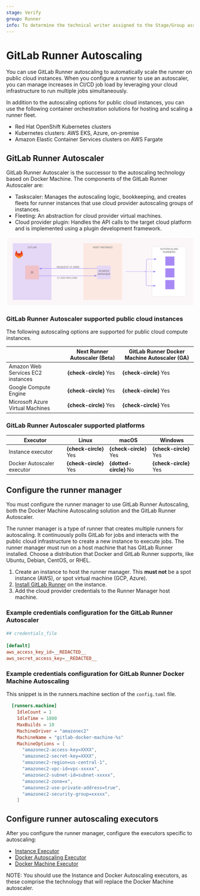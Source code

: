 ```yaml
---
stage: Verify
group: Runner
info: To determine the technical writer assigned to the Stage/Group associated with this page, see https://about.gitlab.com/handbook/product/ux/technical-writing/#assignments
---
```


# GitLab Runner Autoscaling

You can use GitLab Runner autoscaling to automatically scale the runner on public cloud instances.
When you configure a runner to use an autoscaler, you can manage increases in CI/CD job load by
leveraging your cloud infrastructure to run multiple jobs simultaneously.

In addition to the autoscaling options for public cloud instances, you can use
the following container orchestration solutions for hosting and scaling a runner fleet.

- Red Hat OpenShift Kubernetes clusters
- Kubernetes clusters: AWS EKS, Azure, on-premise
- Amazon Elastic Container Services clusters on AWS Fargate

## GitLab Runner Autoscaler

GitLab Runner Autoscaler is the successor to the autoscaling technology based on Docker Machine. The components of the GitLab Runner Autoscaler are:

- Taskscaler: Manages the autoscaling logic, bookkeeping, and creates fleets for runner instances that use cloud provider autoscaling groups of instances.
- Fleeting: An abstraction for cloud provider virtual machines.
- Cloud provider plugin: Handles the API calls to the target cloud platform and is implemented using a plugin development framework.

![Overview of GitLab Next Runner Autoscaling](img/next-runner-autoscaling-overview.png)

### GitLab Runner Autoscaler supported public cloud instances

The following autoscaling options are supported for public cloud compute instances.

|                   | Next Runner Autoscaler (Beta)                  | GitLab Runner Docker Machine Autoscaler (GA)                |
|----------------------------|------------------------|------------------------|
| Amazon Web Services EC2 instances         | **{check-circle}** Yes | **{check-circle}** Yes |
| Google Compute Engine | **{check-circle}** Yes | **{check-circle}** Yes |
|Microsoft Azure Virtual Machines|**{check-circle}** Yes|**{check-circle}** Yes|

### GitLab Runner Autoscaler supported platforms

| Executor                   | Linux                  | macOS                  | Windows                |
|----------------------------|------------------------|------------------------|------------------------|
| Instance executor          | **{check-circle}** Yes | **{check-circle}** Yes | **{check-circle}** Yes |
| Docker Autoscaler executor | **{check-circle}** Yes | **{dotted-circle}** No | **{check-circle}** Yes |

## Configure the runner manager

You must configure the runner manager to use GitLab Runner Autoscaling, both the Docker Machine Autoscaling solution and the GitLab Runner Autoscaler.

The runner manager is a type of runner that creates multiple runners for
autoscaling. It continuously polls GitLab for jobs and interacts with the
public cloud infrastructure to create a new instance to execute jobs. The
runner manager must run on a host machine that has GitLab Runner installed.
Choose a distribution that
Docker and GitLab Runner supports, like Ubuntu, Debian, CentOS, or RHEL.

1. Create an instance to host the runner manager. This **must not** be a spot instance (AWS), or spot virtual machine (GCP, Azure).
1. [Install GitLab Runner](../install/linux-repository.md) on the instance.
1. Add the cloud provider credentials to the Runner Manager host machine.

### Example credentials configuration for the GitLab Runner Autoscaler

``` toml
## credentials_file

[default]
aws_access_key_id=__REDACTED__
aws_secret_access_key=__REDACTED__
```

### Example credentials configuration for GitLab Runner Docker Machine Autoscaling

This snippet is in the runners.machine section of the `config.toml` file.

``` toml
  [runners.machine]
    IdleCount = 1
    IdleTime = 1800
    MaxBuilds = 10
    MachineDriver = "amazonec2"
    MachineName = "gitlab-docker-machine-%s"
    MachineOptions = [
      "amazonec2-access-key=XXXX",
      "amazonec2-secret-key=XXXX",
      "amazonec2-region=us-central-1",
      "amazonec2-vpc-id=vpc-xxxxx",
      "amazonec2-subnet-id=subnet-xxxxx",
      "amazonec2-zone=x",
      "amazonec2-use-private-address=true",
      "amazonec2-security-group=xxxxx",
    ]
```

## Configure runner autoscaling executors

After you configure the runner manager, configure the executors specific to autoscaling:

- [Instance Executor](../executors/instance.md)
- [Docker Autoscaling Executor](../executors/docker_autoscaler.md)
- [Docker Machine Executor](../executors/docker_machine.md)

NOTE:
You should use the Instance and Docker Autoscaling executors, as these comprise the
technology that will replace the Docker Machine autoscaler.
